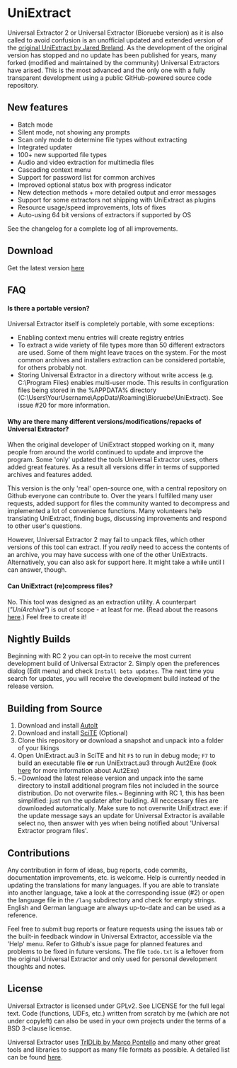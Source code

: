 # UniExtract
Universal Extractor 2 or Universal Extractor (Bioruebe version) as it is also called to avoid confusion is an unofficial updated and extended version of the [original UniExtract by Jared Breland](http://legroom.net/software/uniextract). As the development of the original version has stopped and no update has been published for years, many forked (modified and maintained by the community) Universal Extractors have arised. This is the most advanced and the only one with a fully transparent development using a public GitHub-powered source code repository.

## New features

- Batch mode
- Silent mode, not showing any prompts
- Scan only mode to determine file types without extracting
- Integrated updater
- 100+ new supported file types
- Audio and video extraction for multimedia files
- Cascading context menu
- Support for password list for common archives
- Improved optional status box with progress indicator
- New detection methods + more detailed output and error messages
- Support for some extractors not shipping with UniExtract as plugins
- Resource usage/speed improvements, lots of fixes
- Auto-using 64 bit versions of extractors if supported by OS

See the changelog for a complete log of all improvements.

## Download
Get the latest version [here](https://github.com/Bioruebe/UniExtract2/releases)

## FAQ

#### Is there a portable version?

Universal Extractor itself is completely portable, with some exceptions:
- Enabling context menu entries will create registry entries
- To extract a wide variety of file types more than 50 different extractors are used. Some of them might leave traces on the system. For the most common archives and installers extraction can be considered portable, for others probably not.
- Storing Universal Extractor in a directory without write access (e.g. C:\Program Files) enables multi-user mode. This results in configuration files being stored in the %APPDATA% directory (C:\Users\YourUsername\AppData\Roaming\Bioruebe\UniExtract).
  See issue #20 for more information.

#### Why are there many different versions/modifications/repacks of Universal Extractor?

When the original developer of UniExtract stopped working on it, many people from around the world continued to update and improve the program. Some  'only' updated the tools Universal Extractor uses, others added great features. As a result all versions differ in terms of supported archives and features added.

This version is the only 'real' open-source one, with a central repository on Github everyone can contribute to. Over the years I fulfilled many user requests, added support for files the community wanted to decompress and implemented a lot of convenience functions. Many volunteers help translating UniExtract, finding bugs, discussing improvements and respond to other user's questions.

However, Universal Extractor 2 may fail to unpack files, which other versions of this tool can extract. If you *really* need to access the contents of an archive, you may have success with one of the other UniExtracts. Alternatively, you can also ask for support here. It might take a while until I can answer, though.

#### Can UniExtract (re)compress files?

No. This tool was designed as an extraction utility. A counterpart (*"UniArchive"*) is out of scope - at least for me. (Read about the reasons [here](https://github.com/Bioruebe/UniExtract2/issues/87#issuecomment-409806225).) Feel free to create it! 

## Nightly Builds

Beginning with RC 2 you can opt-in to receive the most current development build of Universal Extractor 2. Simply open the preferences dialog (Edit menu) and check `Install beta updates`. The next time you search for updates, you will receive the development build instead of the release version.

## Building from Source

1. Download and install [AutoIt](https://www.autoitscript.com/site/autoit/downloads/)
2. Download and install [SciTE](https://www.autoitscript.com/site/autoit-script-editor/downloads/) (Optional)
3. Clone this repository **or** download a snapshot and unpack into a folder of your likings
4. Open UniExtract.au3 in SciTE and hit `F5` to run in debug mode; `F7` to build an executable file **or** run UniExtract.au3 through Aut2Exe (look [here](https://github.com/Bioruebe/UniExtract2/issues/72#issuecomment-313288728) for more information about Aut2Exe)
5. ~Download the latest release version and unpack into the same directory to install additional program files not included in the source distribution. Do not overwrite files.~ Beginning with RC 1, this has been simplified: just run the updater after building. All neccessary files are downloaded automatically. Make sure to not overwrite UniExtract.exe: if the update message says an update for Universal Extractor is available select no, then answer with yes when being notified about 'Universal Extractor program files'.

## Contributions

Any contribution in form of ideas, bug reports, code commits, documentation improvements, etc. is welcome. Help is currently needed in updating the translations for many languages. If you are able to translate into another language, take a look at the corresponding issue (#2) or open the language file in the `/lang` subdirectory and check for empty strings. English and German language are always up-to-date and can be used as a reference.

Feel free to submit bug reports or feature requests using the issues tab or the built-in feedback window in Universal Extractor, accessible via the 'Help' menu. Refer to Github's issue page for planned features and problems to be fixed in future versions. The file `todo.txt` is a leftover from the original Universal Extractor and only used for personal development thoughts and notes.

## License

Universal Extractor is licensed under GPLv2. See LICENSE for the full legal text.
Code (functions, UDFs, etc.) written from scratch by me (which are not under copyleft) can also be used in your own projects under the terms of a BSD 3-clause license.

Universal Extractor uses [TrIDLib by Marco Pontello](http://mark0.net/code-tridlib-e.html) and many other great tools and libraries to support as many file formats as possible. A detailed list can be found [here](https://github.com/Bioruebe/UniExtract2/blob/master/helper_binaries_info.txt).
